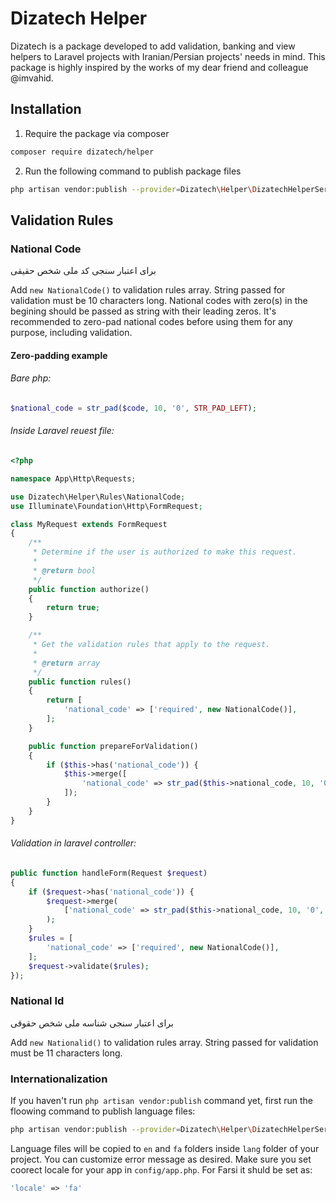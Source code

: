 # Dizatech Helper
Dizatech is a package developed to add validation, banking and view helpers to Laravel projects with Iranian/Persian projects' needs in mind. This package is highly inspired by the works of my dear friend and colleague @imvahid.

## Installation
1. Require the package via composer
```bash
composer require dizatech/helper
```

2. Run the following command to publish package files
```bash
php artisan vendor:publish --provider=Dizatech\Helper\DizatechHelperServiceProvider
```

## Validation Rules

### National Code
برای اعتبار سنجی کد ملی شخص حقیقی

Add ``new NationalCode()`` to validation rules array.
String passed for validation must be 10 characters long. National codes with zero(s) in the begining should be passed as string with their leading zeros. It's recommended to zero-pad national codes before using them for any purpose, including validation.

#### Zero-padding example
###### Bare php:
```php
$national_code = str_pad($code, 10, '0', STR_PAD_LEFT);
```
###### Inside Laravel reuest file:
```php
<?php

namespace App\Http\Requests;

use Dizatech\Helper\Rules\NationalCode;
use Illuminate\Foundation\Http\FormRequest;

class MyRequest extends FormRequest
{
    /**
     * Determine if the user is authorized to make this request.
     *
     * @return bool
     */
    public function authorize()
    {
        return true;
    }

    /**
     * Get the validation rules that apply to the request.
     *
     * @return array
     */
    public function rules()
    {
        return [
            'national_code' => ['required', new NationalCode()],
        ];
    }

    public function prepareForValidation()
    {
        if ($this->has('national_code')) {
            $this->merge([
                'national_code' => str_pad($this->national_code, 10, '0', STR_PAD_LEFT)
            ]);
        }
    }
}
```

###### Validation in laravel controller:
```php
public function handleForm(Request $request)
{
    if ($request->has('national_code')) {
        $request->merge(
            ['national_code' => str_pad($this->national_code, 10, '0', STR_PAD_LEFT)]
        );
    }
    $rules = [
        'national_code' => ['required', new NationalCode()],
    ];
    $request->validate($rules);
});
```
### National Id
برای اعتبار سنجی شناسه ملی شخص حقوقی

Add ``new Nationalid()`` to validation rules array.
String passed for validation must be 11 characters long.

### Internationalization
If you haven't run ``php artisan vendor:publish`` command yet, first run the floowing command to publish language files:
```bash
php artisan vendor:publish --provider=Dizatech\Helper\DizatechHelperServiceProvider
```
Language files will be copied to ``en`` and ``fa`` folders inside ``lang`` folder of your project. You can customize error message as desired. Make sure you set coorect locale for your app in ``config/app.php``.
For Farsi it shuld be set as:
```php
'locale' => 'fa'
```
